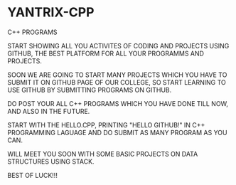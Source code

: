 # YANTRIX-CPP

C++ PROGRAMS

START SHOWING ALL YOU ACTIVITES OF CODING AND PROJECTS USING GITHUB, THE BEST PLATFORM FOR ALL YOUR PROGRAMMS AND PROJECTS.

SOON WE ARE GOING TO START MANY PROJECTS WHICH YOU HAVE TO SUBMIT IT ON GITHUB PAGE OF OUR COLLEGE, SO START LEARNING TO USE GITHUB BY 
SUBMITTING PROGRAMS ON GITHUB.

DO POST YOUR ALL C++ PROGRAMS WHICH YOU HAVE DONE TILL NOW, AND ALSO IN THE FUTURE.

START WITH THE HELLO.CPP, PRINTING "HELLO GITHUB!" IN C++ PROGRAMMING LAGUAGE AND DO SUBMIT AS MANY PROGRAM AS YOU CAN.

WILL MEET YOU SOON WITH SOME BASIC PROJECTS ON DATA STRUCTURES USING STACK.

BEST OF LUCK!!!
